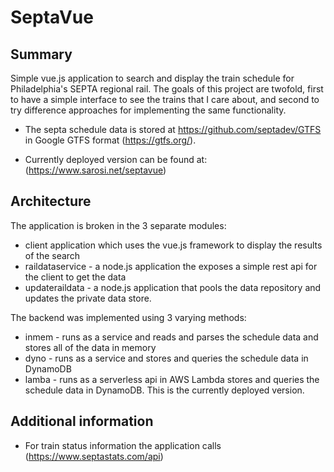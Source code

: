 # SeptaVue

## Summary
Simple vue.js application to search and display the train schedule for Philadelphia's SEPTA regional rail.  The goals of this project are twofold, first to have a simple interface to see the trains that I care about, and second to try difference approaches for implementing the same functionality.

* The septa schedule data is stored at https://github.com/septadev/GTFS in Google GTFS format (https://gtfs.org/).

* Currently deployed version can be found at: (https://www.sarosi.net/septavue)

## Architecture
The application is broken in the 3 separate modules:
 * client application which uses the vue.js framework to display the results of the search
 * raildataservice - a node.js application the exposes a simple rest api for the client to get the data
 * updateraildata - a node.js application that pools the data repository and updates the private data store.

 The backend was implemented using 3 varying methods:
 * inmem - runs as a service and reads and parses the schedule data and stores all of the data in memory
 * dyno - runs as a service and stores and queries the schedule data in DynamoDB
 * lamba - runs as a serverless api in AWS Lambda stores and queries the schedule data in DynamoDB.  This is the currently deployed version.

## Additional information

* For train status information the application calls (https://www.septastats.com/api)
